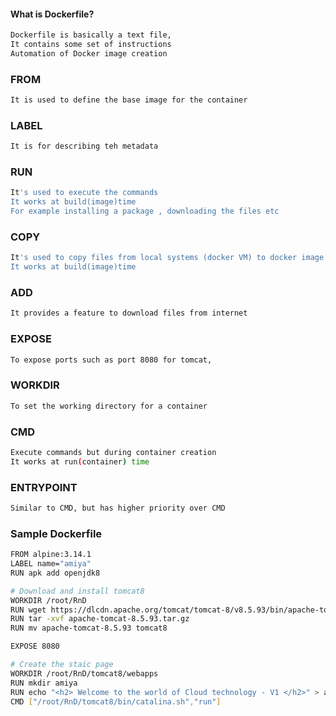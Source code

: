 #### What is Dockerfile?
```sh
Dockerfile is basically a text file, 
It contains some set of instructions
Automation of Docker image creation
```
### FROM 
```sh
It is used to define the base image for the container
```
### LABEL 
```sh
It is for describing teh metadata
```
### RUN
```sh
It's used to execute the commands
It works at build(image)time
For example installing a package , downloading the files etc
```
### COPY 
```sh
It's used to copy files from local systems (docker VM) to docker image
It works at build(image)time
```
### ADD
```sh
It provides a feature to download files from internet
```
### EXPOSE
```sh
To expose ports such as port 8080 for tomcat,
```
### WORKDIR
```sh
To set the working directory for a container
```
### CMD
```sh
Execute commands but during container creation
It works at run(container) time
```
### ENTRYPOINT
```sh
Similar to CMD, but has higher priority over CMD
```

### Sample Dockerfile
```sh
FROM alpine:3.14.1
LABEL name="amiya"
RUN apk add openjdk8

# Download and install tomcat8
WORKDIR /root/RnD
RUN wget https://dlcdn.apache.org/tomcat/tomcat-8/v8.5.93/bin/apache-tomcat-8.5.93.tar.gz
RUN tar -xvf apache-tomcat-8.5.93.tar.gz
RUN mv apache-tomcat-8.5.93 tomcat8

EXPOSE 8080

# Create the staic page
WORKDIR /root/RnD/tomcat8/webapps
RUN mkdir amiya
RUN echo "<h2> Welcome to the world of Cloud technology - V1 </h2>" > amiya/index.html
CMD ["/root/RnD/tomcat8/bin/catalina.sh","run"]
```






